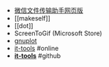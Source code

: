 - [微信文件传输助手网页版](https://filehelper.weixin.qq.com/)
- [[makeself]]
- [[dot]]
- ScreenToGif (Microsoft Store)
- [gnuplot](https://gnuplot.sourceforge.net/demo/)
- [it-tools](https://it-tools.tech/) #online
- **[it-tools](https://github.com/CorentinTh/it-tools)** #github
